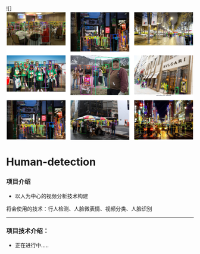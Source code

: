 ![]<img src = "./title.png">

# Human-detection

### 项目介绍

- 以人为中心的视频分析技术构建

将会使用的技术：行人检测、人脸微表情、视频分类、人脸识别

---

### 项目技术介绍：

- 正在进行中.....




